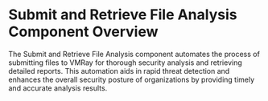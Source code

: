 # Submit and Retrieve File Analysis Component Overview

The Submit and Retrieve File Analysis component automates the process of submitting files to VMRay for thorough security analysis and retrieving detailed reports. This automation aids in rapid threat detection and enhances the overall security posture of organizations by providing timely and accurate analysis results.